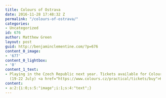```yaml
---
title: Colours of Ostrava
date: 2016-11-28 17:48:32 Z
permalink: "/colours-of-ostrava/"
categories:
- Uncategorized
id: 676
author: Matthew Green
layout: post
guid: http://benjaminclementine.com/?p=676
content_0_image:
- '677'
content_0_lightbox:
- '0'
content_1_text:
- Playing in the Czech Republic next year. Tickets available for Colours Of Ostrava
  (19-22 July) <a href="https://www.colours.cz/practical/tickets/buy">HERE</a>.
content:
- a:2:{i:0;s:5:"image";i:1;s:4:"text";}
---
```


